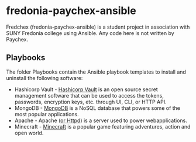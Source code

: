 # fredonia-paychex-ansible
Fredchex (fredonia-paychex-ansible) is a student project in association with SUNY Fredonia college using Ansible. Any code here is not written by Paychex.

## Playbooks
The folder Playbooks contain the Ansible playbook templates to install and uninstall the following software:

- Hashicorp Vault - [Hashicorp Vault](https://www.vaultproject.io/) is an open source secret management software that can be used to access the tokens, passwords, encryption keys, etc. through UI, CLI, or HTTP API.
- MongoDB - [MongoDB](https://www.mongodb.com/) is a NoSQL database that powers some of the most popular applications.
- Apache - Apache ([or Httpd](https://httpd.apache.org/)) is a server used to power webapplications.
- Minecraft - [Minecraft](https://www.minecraft.net/en-us/) is a popular game featuring adventures, action and open world.
